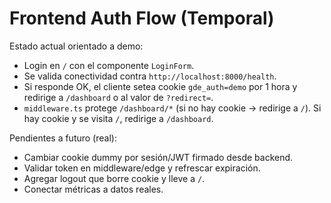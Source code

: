 # Frontend Auth Flow (Temporal)

Estado actual orientado a demo:

- Login en `/` con el componente `LoginForm`.
- Se valida conectividad contra `http://localhost:8000/health`.
- Si responde OK, el cliente setea cookie `gde_auth=demo` por 1 hora y redirige a `/dashboard` o al valor de `?redirect=`.
- `middleware.ts` protege `/dashboard/*` (si no hay cookie -> redirige a `/`). Si hay cookie y se visita `/`, redirige a `/dashboard`.

Pendientes a futuro (real):

- Cambiar cookie dummy por sesión/JWT firmado desde backend.
- Validar token en middleware/edge y refrescar expiración.
- Agregar logout que borre cookie y lleve a `/`.
- Conectar métricas a datos reales.


